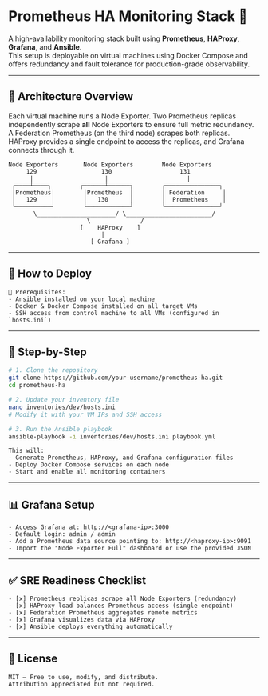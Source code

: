 # Prometheus HA Monitoring Stack 🚀

A high-availability monitoring stack built using **Prometheus**, **HAProxy**, **Grafana**, and **Ansible**.  
This setup is deployable on virtual machines using Docker Compose and offers redundancy and fault tolerance for production-grade observability.

---

## 📌 Architecture Overview

Each virtual machine runs a Node Exporter. Two Prometheus replicas independently scrape **all** Node Exporters to ensure full metric redundancy.  
A Federation Prometheus (on the third node) scrapes both replicas.  
HAProxy provides a single endpoint to access the replicas, and Grafana connects through it.

```text
Node Exporters       Node Exporters        Node Exporters
     129                  130                   131
      |                    |                      |
 ┌────┴────┐        ┌──────┴──────┐        ┌───────────────┐
 │Prometheus│        │Prometheus  │        │ Federation     │
 │   129    │        │   130      │        │  Prometheus    │
 └──────────┘        └────────────┘        └───────────────┘
       \______________________/ \________________________/
                      \              /
                    [    HAProxy    ]
                          |
                       [ Grafana ]
```

---

## 🚀 How to Deploy

```text
📌 Prerequisites:
- Ansible installed on your local machine
- Docker & Docker Compose installed on all target VMs
- SSH access from control machine to all VMs (configured in `hosts.ini`)
```

---

## 📂 Step-by-Step

```bash
# 1. Clone the repository
git clone https://github.com/your-username/prometheus-ha.git
cd prometheus-ha

# 2. Update your inventory file
nano inventories/dev/hosts.ini
# Modify it with your VM IPs and SSH access

# 3. Run the Ansible playbook
ansible-playbook -i inventories/dev/hosts.ini playbook.yml
```

```text
This will:
- Generate Prometheus, HAProxy, and Grafana configuration files
- Deploy Docker Compose services on each node
- Start and enable all monitoring containers
```

---

## 📊 Grafana Setup

```text
- Access Grafana at: http://<grafana-ip>:3000
- Default login: admin / admin
- Add a Prometheus data source pointing to: http://<haproxy-ip>:9091
- Import the "Node Exporter Full" dashboard or use the provided JSON
```

---

## ✅ SRE Readiness Checklist

```text
- [x] Prometheus replicas scrape all Node Exporters (redundancy)
- [x] HAProxy load balances Prometheus access (single endpoint)
- [x] Federation Prometheus aggregates remote metrics
- [x] Grafana visualizes data via HAProxy
- [x] Ansible deploys everything automatically
```

---

## 🪪 License

```text
MIT — Free to use, modify, and distribute.
Attribution appreciated but not required.
```

